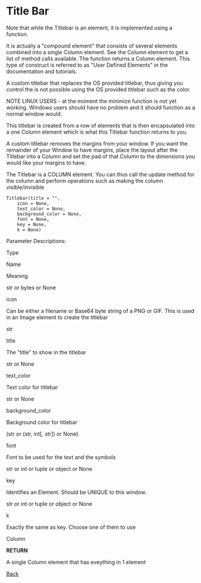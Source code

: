 # Title Bar
Note that while the Titlebar is an element, it is implemented using a function.

It is actually a "compound element" that consists of several elements combined into a single Column element. See the Column element to get a list of method calls available. The function returns a Column element. This type of construct is referred to as "User Defined Elements" in the documentation and tutorials.

A custom titlebar that replaces the OS provided titlebar, thus giving you control the is not possible using the OS provided titlebar such as the color.

NOTE LINUX USERS - at the moment the minimize function is not yet working. Windows users should have no problem and it should function as a normal window would.

This titlebar is created from a row of elements that is then encapsulated into a one Column element which is what this Titlebar function returns to you.

A custom titlebar removes the margins from your window. If you want the remainder of your Window to have margins, place the layout after the Titlebar into a Column and set the pad of that Column to the dimensions you would like your margins to have.

The Titlebar is a COLUMN element. You can thus call the update method for the column and perform operations such as making the column visible/invisible

```
Titlebar(title = "",
    icon = None,
    text_color = None,
    background_color = None,
    font = None,
    key = None,
    k = None)
```

Parameter Descriptions:

Type

Name

Meaning

str or bytes or None

icon

Can be either a filename or Base64 byte string of a PNG or GIF. This is used in an Image element to create the titlebar

str

title

The "title" to show in the titlebar

str or None

text_color

Text color for titlebar

str or None

background_color

Background color for titlebar

(str or (str, int[, str]) or None)

font

Font to be used for the text and the symbols

str or int or tuple or object or None

key

Identifies an Element. Should be UNIQUE to this window.

str or int or tuple or object or None

k

Exactly the same as key. Choose one of them to use

Column

**RETURN**

A single Column element that has eveything in 1 element

[Back](./_Elements)
